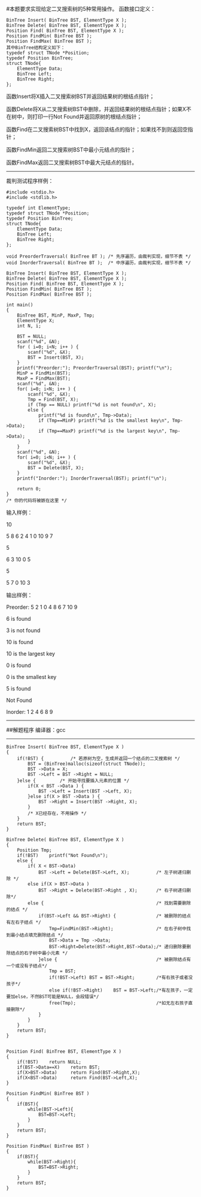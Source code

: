 #本题要求实现给定二叉搜索树的5种常用操作。
函数接口定义：

	BinTree Insert( BinTree BST, ElementType X );
	BinTree Delete( BinTree BST, ElementType X );
	Position Find( BinTree BST, ElementType X );
	Position FindMin( BinTree BST );
	Position FindMax( BinTree BST );
	其中BinTree结构定义如下：
	typedef struct TNode *Position;
	typedef Position BinTree;
	struct TNode{
	    ElementType Data;
	    BinTree Left;
	    BinTree Right;
	};
函数Insert将X插入二叉搜索树BST并返回结果树的根结点指针；

函数Delete将X从二叉搜索树BST中删除，并返回结果树的根结点指针；如果X不在树中，则打印一行Not Found并返回原树的根结点指针；

函数Find在二叉搜索树BST中找到X，返回该结点的指针；如果找不到则返回空指针；

函数FindMin返回二叉搜索树BST中最小元结点的指针；

函数FindMax返回二叉搜索树BST中最大元结点的指针。
***

裁判测试程序样例：

	#include <stdio.h>
	#include <stdlib.h>
	
	typedef int ElementType;
	typedef struct TNode *Position;
	typedef Position BinTree;
	struct TNode{
	    ElementType Data;
	    BinTree Left;
	    BinTree Right;
	};
	
	void PreorderTraversal( BinTree BT ); /* 先序遍历，由裁判实现，细节不表 */
	void InorderTraversal( BinTree BT );  /* 中序遍历，由裁判实现，细节不表 */
	
	BinTree Insert( BinTree BST, ElementType X );
	BinTree Delete( BinTree BST, ElementType X );
	Position Find( BinTree BST, ElementType X );
	Position FindMin( BinTree BST );
	Position FindMax( BinTree BST );
	
	int main()
	{
	    BinTree BST, MinP, MaxP, Tmp;
	    ElementType X;
	    int N, i;
	
	    BST = NULL;
	    scanf("%d", &N);
	    for ( i=0; i<N; i++ ) {
	        scanf("%d", &X);
	        BST = Insert(BST, X);
	    }
	    printf("Preorder:"); PreorderTraversal(BST); printf("\n");
	    MinP = FindMin(BST);
	    MaxP = FindMax(BST);
	    scanf("%d", &N);
	    for( i=0; i<N; i++ ) {
	        scanf("%d", &X);
	        Tmp = Find(BST, X);
	        if (Tmp == NULL) printf("%d is not found\n", X);
	        else {
	            printf("%d is found\n", Tmp->Data);
	            if (Tmp==MinP) printf("%d is the smallest key\n", Tmp->Data);
	            if (Tmp==MaxP) printf("%d is the largest key\n", Tmp->Data);
	        }
	    }
	    scanf("%d", &N);
	    for( i=0; i<N; i++ ) {
	        scanf("%d", &X);
	        BST = Delete(BST, X);
	    }
	    printf("Inorder:"); InorderTraversal(BST); printf("\n");
	
	    return 0;
	}
	/* 你的代码将被嵌在这里 */
输入样例：

10

5 8 6 2 4 1 0 10 9 7

5

6 3 10 0 5

5

5 7 0 10 3

输出样例：

Preorder: 5 2 1 0 4 8 6 7 10 9

6 is found

3 is not found

10 is found

10 is the largest key

0 is found

0 is the smallest key

5 is found

Not Found

Inorder: 1 2 4 6 8 9

***
##解题程序
编译器：gcc
***
	
	BinTree Insert( BinTree BST, ElementType X )
	{
	    if(!BST) {          /* 若原树为空，生成并返回一个结点的二叉搜索树 */
	        BST = (BinTree)malloc(sizeof(struct TNode));
	        BST ->Data = X;
	        BST ->Left = BST ->Right = NULL;
	    }else {         /* 开始寻找要插入元素的位置 */
	        if(X < BST ->Data ) {
	            BST ->Left = Insert(BST ->Left, X);
	        }else if(X > BST ->Data ) {
	            BST ->Right = Insert(BST ->Right, X);
	        }
	        /* X已经存在，不用操作 */
	    }
	    return BST;
	} 
	
	BinTree Delete( BinTree BST, ElementType X )
	{
	    Position Tmp;
	    if(!BST)    printf("Not Found\n");
	    else {
	        if( X < BST->Data)  
	            BST ->Left = Delete(BST->Left, X);          /* 左子树递归删除 */
	        else if(X > BST->Data ) 
	            BST ->Right = Delete(BST->Right , X);       /* 右子树递归删除*/
	        else {                                          /* 找到需要删除的结点 */
	            if(BST->Left && BST->Right) {               /* 被删除的结点有左右子结点 */
	                Tmp=FindMin(BST->Right);                /* 在右子树中找到最小结点填充删除结点 */
	                BST->Data = Tmp ->Data;
	                BST->Right=Delete(BST->Right,BST->Data);/* 递归删除要删除结点的右子树中最小元素 */
	            }else {                                     /* 被删除结点有一个或没有子结点*/
	                Tmp = BST;
	                if(!BST->Left) BST = BST->Right;        /*有右孩子或者没孩子*/ 
	                else if(!BST->Right)    BST = BST->Left;/*有左孩子，一定要加else，不然BST可能是NULL，会段错误*/ 
	                free(Tmp);                              /*如无左右孩子直接删除*/
	            }
	        }
	    }
	    return BST;
	}
	
	
	Position Find( BinTree BST, ElementType X )
	{
	    if(!BST)    return NULL;
	    if(BST->Data==X)    return BST; 
	    if(X>BST->Data)     return Find(BST->Right,X);      
	    if(X<BST->Data)     return Find(BST->Left,X);
	}
	
	Position FindMin( BinTree BST )
	{
	    if(BST){
	        while(BST->Left){
	            BST=BST->Left;
	        }
	    } 
	    return BST; 
	} 
	
	Position FindMax( BinTree BST )
	{
	    if(BST){
	        while(BST->Right){
	            BST=BST->Right;
	        }
	    } 
	    return BST; 
	}